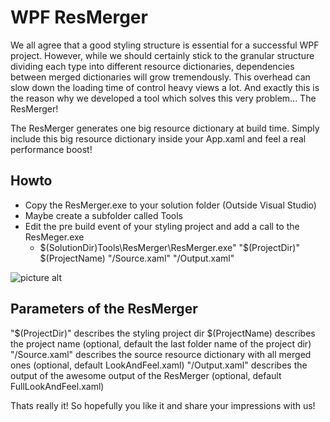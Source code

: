 WPF ResMerger
=============

We all agree that a good styling structure is essential for a successful WPF project. However, while we should certainly stick to the granular structure dividing each type into different resource dictionaries, dependencies between merged dictionaries will grow tremendously. This overhead can slow down the loading time of control heavy views a lot. And exactly this is the reason why we developed a tool which solves this very problem... The ResMerger!

The ResMerger generates one big resource dictionary at build time. 
Simply include this big resource dictionary inside your App.xaml and feel a real performance boost!

Howto
----------
* Copy the ResMerger.exe to your solution folder (Outside Visual Studio)
* Maybe create a subfolder called Tools
* Edit the pre build event of your styling project and add a call to the ResMeger.exe
  * $(SolutionDir)Tools\ResMerger\ResMerger.exe" "$(ProjectDir)\" $(ProjectName) "/Source.xaml" "/Output.xaml"

![picture alt](http://www.davidchristian.de/images/prebuild.png "Prebuild")

Parameters of the ResMerger
----------
"$(ProjectDir)\" describes the styling project dir
$(ProjectName) describes the project name (optional, default the last folder name of the project dir)
"/Source.xaml" describes the source resource dictionary with all merged ones (optional, default LookAndFeel.xaml)
"/Output.xaml" describes the output of the awesome output of the ResMerger (optional, default FullLookAndFeel.xaml)

Thats really it! So hopefully you like it and share your impressions with us!
